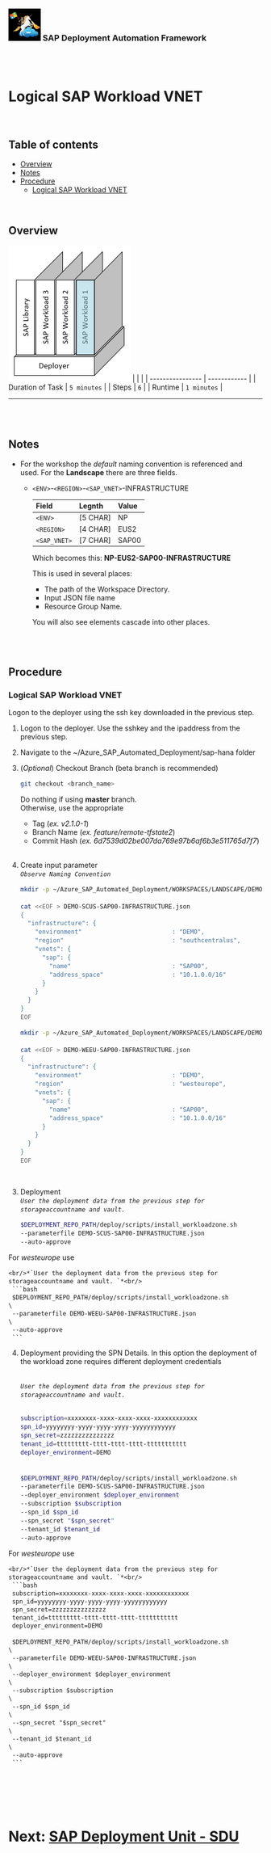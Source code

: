 ### <img src="../../../assets/images/UnicornSAPBlack256x256.png" width="64px"> SAP Deployment Automation Framework <!-- omit in toc -->
<br/><br/>

# Logical SAP Workload VNET <!-- omit in toc -->

<br/>

## Table of contents <!-- omit in toc -->

- [Overview](#overview)
- [Notes](#notes)
- [Procedure](#procedure)
  - [Logical SAP Workload VNET](#logical-sap-workload-vnet)

<br/>

## Overview

![Block4](assets/Block4.png)
|                  |              |
| ---------------- | ------------ |
| Duration of Task | `5 minutes`  |
| Steps            | `6`          |
| Runtime          | `1 minutes`  |

---

<br/><br/>

## Notes

- For the workshop the *default* naming convention is referenced and used. For the **Landscape** there are three fields.
  - `<ENV>`-`<REGION>`-`<SAP_VNET>`-INFRASTRUCTURE

    | Field        | Legnth   | Value  |
    | ------------ | -------- | ------ |
    | `<ENV>`      | [5 CHAR] | NP     |
    | `<REGION>`   | [4 CHAR] | EUS2   |
    | `<SAP_VNET>` | [7 CHAR] | SAP00  |
  
    Which becomes this: **NP-EUS2-SAP00-INFRASTRUCTURE**
    
    This is used in several places:
    - The path of the Workspace Directory.
    - Input JSON file name
    - Resource Group Name.

    You will also see elements cascade into other places.

<br/><br/>

## Procedure

### Logical SAP Workload VNET

Logon to the deployer using the ssh key downloaded in the previous step.
<br/>

1. Logon to the deployer. Use the sshkey and the ipaddress from the previous step.

2. Navigate to the ~/Azure_SAP_Automated_Deployment/sap-hana folder

  1. (*Optional*) Checkout Branch (beta branch is recommended)
        ```bash
        git checkout <branch_name>
        ```
        Do nothing if using **master** branch.<br/>
        Otherwise, use the appropriate
        - Tag         (*ex. v2.1.0-1*)
        - Branch Name (*ex. feature/remote-tfstate2*)
        - Commit Hash (*ex. 6d7539d02be007da769e97b6af6b3e511765d7f7*)
        <br/><br/>
    

3. Create input parameter 
    <br/>*`Observe Naming Convention`*<br/>
    ```bash
    mkdir -p ~/Azure_SAP_Automated_Deployment/WORKSPACES/LANDSCAPE/DEMO-SCUS-SAP00-INFRASTRUCTURE; cd $_

    cat <<EOF > DEMO-SCUS-SAP00-INFRASTRUCTURE.json
    {
      "infrastructure": {
        "environment"                         : "DEMO",
        "region"                              : "southcentralus",
        "vnets": {
          "sap": {
            "name"                            : "SAP00",
            "address_space"                   : "10.1.0.0/16"
          }
        }
      }
    }
    EOF
    ```

    ```bash
    mkdir -p ~/Azure_SAP_Automated_Deployment/WORKSPACES/LANDSCAPE/DEMO-WEEU-SAP00-INFRASTRUCTURE; cd $_

    cat <<EOF > DEMO-WEEU-SAP00-INFRASTRUCTURE.json
    {
      "infrastructure": {
        "environment"                         : "DEMO",
        "region"                              : "westeurope",
        "vnets": {
          "sap": {
            "name"                            : "SAP00",
            "address_space"                   : "10.1.0.0/16"
          }
        }
      }
    }
    EOF
    ```

<br/>

3. Deployment
    <br/>*`User the deployment data from the previous step for storageaccountname and vault. `*<br/>
     ```bash
     $DEPLOYMENT_REPO_PATH/deploy/scripts/install_workloadzone.sh            \
     --parameterfile DEMO-SCUS-SAP00-INFRASTRUCTURE.json                     \
     --auto-approve
     ```

For *westeurope* use

    <br/>*`User the deployment data from the previous step for storageaccountname and vault. `*<br/>
     ```bash
     $DEPLOYMENT_REPO_PATH/deploy/scripts/install_workloadzone.sh            \
     --parameterfile DEMO-WEEU-SAP00-INFRASTRUCTURE.json                     \
     --auto-approve
     ```

4. Deployment providing the SPN Details. In this option the deployment of the workload zone requires different deployment credentials

    <br/>*`User the deployment data from the previous step for storageaccountname and vault. `*<br/>
     ```bash
     
     subscription=xxxxxxxx-xxxx-xxxx-xxxx-xxxxxxxxxxxx
     spn_id=yyyyyyyy-yyyy-yyyy-yyyy-yyyyyyyyyyyy
     spn_secret=zzzzzzzzzzzzzzz                                          
     tenant_id=ttttttttt-tttt-tttt-tttt-ttttttttttt
     deployer_environment=DEMO

     
     $DEPLOYMENT_REPO_PATH/deploy/scripts/install_workloadzone.sh            \
     --parameterfile DEMO-SCUS-SAP00-INFRASTRUCTURE.json                     \
     --deployer_environment $deployer_environment                            \
     --subscription $subscription                                            \ 
     --spn_id $spn_id                                                        \
     --spn_secret "$spn_secret"                                              \
     --tenant_id $tenant_id                                                  \     
     --auto-approve
    ```

For *westeurope* use

    <br/>*`User the deployment data from the previous step for storageaccountname and vault. `*<br/>
     ```bash
     subscription=xxxxxxxx-xxxx-xxxx-xxxx-xxxxxxxxxxxx
     spn_id=yyyyyyyy-yyyy-yyyy-yyyy-yyyyyyyyyyyy
     spn_secret=zzzzzzzzzzzzzzz                                          
     tenant_id=ttttttttt-tttt-tttt-tttt-ttttttttttt
     deployer_environment=DEMO

     $DEPLOYMENT_REPO_PATH/deploy/scripts/install_workloadzone.sh            \
     --parameterfile DEMO-WEEU-SAP00-INFRASTRUCTURE.json                     \
     --deployer_environment $deployer_environment                            \
     --subscription $subscription                                            \ 
     --spn_id $spn_id                                                        \
     --spn_secret "$spn_secret"                                              \
     --tenant_id $tenant_id                                                  \     
     --auto-approve
     ```


<br/><br/><br/><br/>

# Next: [SAP Deployment Unit - SDU](04-sdu.md) <!-- omit in toc -->
